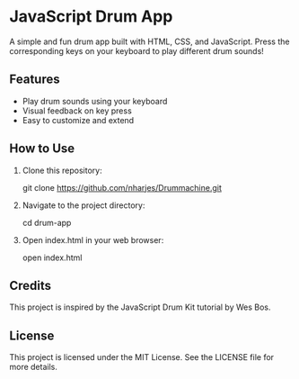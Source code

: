 # JavaScript Drum App

A simple and fun drum app built with HTML, CSS, and JavaScript. Press the corresponding keys on your keyboard to play different drum sounds!

## Features

- Play drum sounds using your keyboard
- Visual feedback on key press
- Easy to customize and extend

## How to Use

1. Clone this repository:

      git clone https://github.com/nharjes/Drummachine.git

2. Navigate to the project directory:

      cd drum-app

3. Open index.html in your web browser:

      open index.html

## Credits 
  This project is inspired by the JavaScript Drum Kit tutorial by Wes Bos.
      
  ## License 
  This project is licensed under the MIT License. See the LICENSE file for more details.
